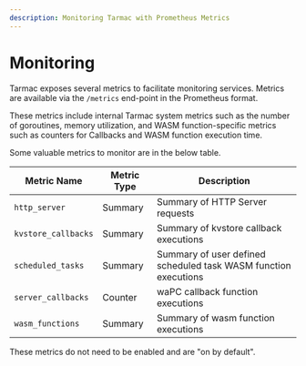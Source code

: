 ```yaml
---
description: Monitoring Tarmac with Prometheus Metrics
---
```


# Monitoring

Tarmac exposes several metrics to facilitate monitoring services. Metrics are available via the `/metrics` end-point in the Prometheus format.

These metrics include internal Tarmac system metrics such as the number of goroutines, memory utilization, and WASM function-specific metrics such as counters for Callbacks and WASM function execution time.

Some valuable metrics to monitor are in the below table.

| Metric Name | Metric Type | Description |
| ----------- | ----------- | ----------- |
| `http_server` | Summary | Summary of HTTP Server requests |
| `kvstore_callbacks` | Summary | Summary of kvstore callback executions |
| `scheduled_tasks` | Summary | Summary of user defined scheduled task WASM function executions |
| `server_callbacks` | Counter | waPC callback function executions |
| `wasm_functions` | Summary | Summary of wasm function executions |

These metrics do not need to be enabled and are "on by default".
